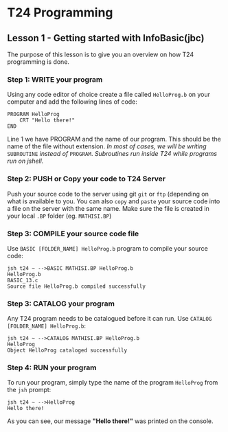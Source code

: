 # T24 Programming

## Lesson 1 - Getting started with InfoBasic(jbc)

The purpose of this lesson is to give you an overview on how T24 programming is done.

### Step 1: WRITE your program

Using any code editor of choice create a file called `HelloProg.b` on your computer and add the following lines of code:

```basic
PROGRAM HelloProg
    CRT "Hello there!"
END
```

Line 1 we have PROGRAM and the name of our program. This should be the name of the file without extension.
_In most of cases, we will be writing_ `SUBROUTINE` _instead of_ `PROGRAM`. _Subroutines run inside T24 while programs run on jshell._

### Step 2: PUSH or Copy your code to T24 Server

Push your source code to the server using git `git` or `ftp` (depending on what is available to you. You can also `copy` and `paste` your source code into a file on the server with the same name.
Make sure the file is created in your local `.BP` folder (eg. `MATHISI.BP`)

### Step 3: COMPILE your source code file

Use `BASIC [FOLDER_NAME] HelloProg.b` program to compile your source code:

```jsh
jsh t24 ~ -->BASIC MATHISI.BP HelloProg.b
HelloProg.b
BASIC_13.c
Source file HelloProg.b compiled successfully
```

### Step 3: CATALOG your program

Any T24 program needs to be catalogued before it can run. Use `CATALOG [FOLDER_NAME] HelloProg.b`:

```jsh
jsh t24 ~ -->CATALOG MATHISI.BP HelloProg.b
HelloProg
Object HelloProg cataloged successfully
```

### Step 4: RUN your program

To run your program, simply type the name of the program `HelloProg` from the `jsh` prompt:

```jsh
jsh t24 ~ -->HelloProg
Hello there!
```

As you can see, our message **"Hello there!"** was printed on the console.

